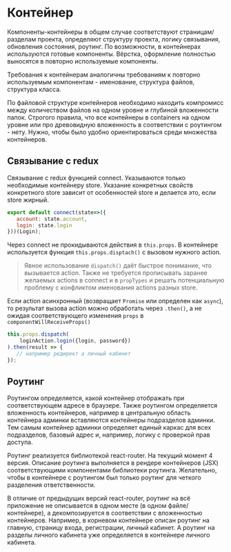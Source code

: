 # Контейнер

Компоненты-контейнеры в общем случае соответствуют страницам/разделам проекта, определяют структуру 
проекта, логику связывания, обновления состояния, роутинг. По возможности, в контейнерах 
используются готовые компоненты. Вёрстка, оформление полностью выносятся в повторно используемые 
компоненты. 

Требования к контейнерам аналогичны требованиям к повторно используемым компонентам - именование, 
структура файлов, структура класса. 

По файловой структуре контейнеров необходимо находить компромисс между количеством файлов на одном 
уровне и глубиной вложенности папок. Строгого правила, что все контейнеры в containers на одном 
уровне или про древовидную вложенность в соответствии с роутингом - нету. Нужно, чтобы было удобно 
ориентироваться среди множества контейнеров. 

## Связывание с redux

Связывание с redux функцией connect. 
Указываются только необходимые контейнеру store. 
Указание конкретных свойств конкретного store зависит от особенностей store и делается это, 
если store жирный.

```javascript
export default connect(state=>({
   account: state.account,
   login: state.login
}))(Login);
```

Через connect не прокидываются действия в `this.props`. В контейнере используется функция 
`this.props.disptach()` с вызовом нужного action. 

> Явное использование `dispatch()` даёт быстрое 
понимание, что вызывается action. Также не требуется прописывать заранее желаемых actions в connect 
и в `propTypes` и решать потенциальную проблему с конфликтом именования actions разных store.

Если action асинхронный (возвращает `Promise` или определен как `async`), то результат вызова 
action можно обработать через `.then()`, а не ожидая соответствующего изменения `props` в 
`componentWillReceiveProps()`

```javascript
this.props.dispatch(
    loginAction.login({login, password})
).then(result => {
   // например редирект а личный кабинет
});
```

## Роутинг

Роутингом определяется, какой контейнер отображать при соответствующем адресе в браузере. 
Также роутингом определяется вложенность контейнеров, например в центральную область контейнера 
админки вставляются контейнеры подразделов админки. Тем самым контейнер админки определяет единый 
каркас для всех подразделов, базовый адрес и, например, логику с проверкой прав доступа. 

Роутинг реализуется библиотекой react-router. На текущий момент 4 версия. Описание роутинга 
выполняется в рендере контейнеров (JSX) соответствующими компонентами библиотеки роутинга. 
Желательно, чтобы в контейнере с роутингом был только роутинг для четкого разделения ответственности.

В отличие от предыдущих версий react-router, роутинг на всё приложение не описывается в одном месте 
(в одном файле/контейнере), а декомпозируется в соответствии с вложенностью контейнеров. 
Например, в корневом контейнере описан роутинг на главную, страницу входа, регистрации, 
личный кабинет. А роутинг на разделы личного кабинета уже определяется в контейнере личного кабинета.
